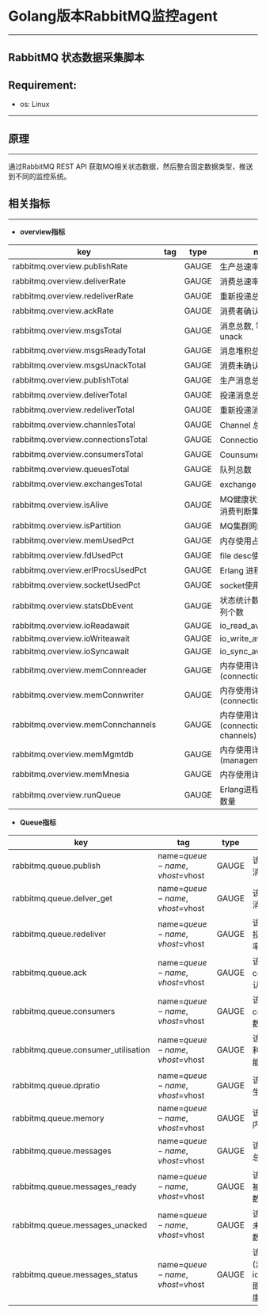 # Golang版本RabbitMQ监控agent
-----

RabbitMQ 状态数据采集脚本
-----------------------------------------------------------

## Requirement:
- os: Linux

-----------------------------------------------------------

## 原理
-----------------------------------------------------------
通过RabbitMQ REST API 获取MQ相关状态数据，然后整合固定数据类型，推送到不同的监控系统。

## 相关指标
------------------------------------------------
- **overview指标**

| key | tag | type | note |
|-----|-----|------|------|
|rabbitmq.overview.publishRate| |GAUGE|生产总速率|
|rabbitmq.overview.deliverRate| |GAUGE|消费总速率|
|rabbitmq.overview.redeliverRate| |GAUGE|重新投递总速率|
|rabbitmq.overview.ackRate| |GAUGE|消费者确认总速率|
|rabbitmq.overview.msgsTotal| |GAUGE|消息总数, 等于ready + unack|
|rabbitmq.overview.msgsReadyTotal| |GAUGE|消息堆积总数|
|rabbitmq.overview.msgsUnackTotal| |GAUGE|消费未确认消息总数|
|rabbitmq.overview.publishTotal| |GAUGE|生产消息总数|
|rabbitmq.overview.deliverTotal| |GAUGE|投递消息总数|
|rabbitmq.overview.redeliverTotal| |GAUGE|重新投递消息总数|
|rabbitmq.overview.channlesTotal| |GAUGE|Channel 总数|
|rabbitmq.overview.connectionsTotal| |GAUGE|Connection 总数|
|rabbitmq.overview.consumersTotal| |GAUGE|Counsumer总数|
|rabbitmq.overview.queuesTotal| |GAUGE|队列总数|
|rabbitmq.overview.exchangesTotal| |GAUGE|exchange 总数|
|rabbitmq.overview.isAlive| |GAUGE|MQ健康状态(通过生产/消费判断集群读写)|
|rabbitmq.overview.isPartition| |GAUGE|MQ集群网络分区状态|
|rabbitmq.overview.memUsedPct| |GAUGE|内存使用占比|
|rabbitmq.overview.fdUsedPct| |GAUGE|file desc使用占比|
|rabbitmq.overview.erlProcsUsedPct| |GAUGE|Erlang 进程使用占比|
|rabbitmq.overview.socketUsedPct| |GAUGE|socket使用占比|
|rabbitmq.overview.statsDbEvent| |GAUGE|状态统计数据库事件队列个数|
|rabbitmq.overview.ioReadawait| |GAUGE|io_read_avg_wait_time|
|rabbitmq.overview.ioWriteawait| |GAUGE|io_write_avg_wait_time|
|rabbitmq.overview.ioSyncawait| |GAUGE|io_sync_avg_wait_time|
|rabbitmq.overview.memConnreader| |GAUGE|内存使用详情(connections reader)|
|rabbitmq.overview.memConnwriter| |GAUGE|内存使用详情(connections writer)|
|rabbitmq.overview.memConnchannels| |GAUGE|内存使用详情(connections channels)|
|rabbitmq.overview.memMgmtdb| |GAUGE|内存使用详情(management db)|
|rabbitmq.overview.memMnesia| |GAUGE|内存使用详情(Mnesia)|
|rabbitmq.overview.runQueue| |GAUGE|Erlang进程run_queue数量|

- **Queue指标**

| key | tag | type | note |
|-----|-----|------|------|
|rabbitmq.queue.publish|name=$queue-name,vhost=$vhost|GAUGE|该队列生产消息速率|
|rabbitmq.queue.delver_get|name=$queue-name,vhost=$vhost|GAUGE|该队列投递消息速率|
|rabbitmq.queue.redeliver|name=$queue-name,vhost=$vhost|GAUGE|该队列重新投递消息速率|
|rabbitmq.queue.ack|name=$queue-name,vhost=$vhost|GAUGE|该队列consumer确认消息速率|
|rabbitmq.queue.consumers|name=$queue-name,vhost=$vhost|GAUGE|该队列consumer个数|
|rabbitmq.queue.consumer_utilisation|name=$queue-name,vhost=$vhost|GAUGE|该队列消费利用率(消费能力)|
|rabbitmq.queue.dpratio|name=$queue-name,vhost=$vhost|GAUGE|该队列消费生产速率比|
|rabbitmq.queue.memory|name=$queue-name,vhost=$vhost|GAUGE|该队列所占内存字节数|
|rabbitmq.queue.messages|name=$queue-name,vhost=$vhost|GAUGE|该队列消息总数|
|rabbitmq.queue.messages_ready|name=$queue-name,vhost=$vhost|GAUGE|该队列等待被消费消息数|
|rabbitmq.queue.messages_unacked|name=$queue-name,vhost=$vhost|GAUGE|该队列消费未确认消息数|
|rabbitmq.queue.messages_status|name=$queue-name,vhost=$vhost|GAUGE|该队列状态(非idle/running,即认为不健康)|




